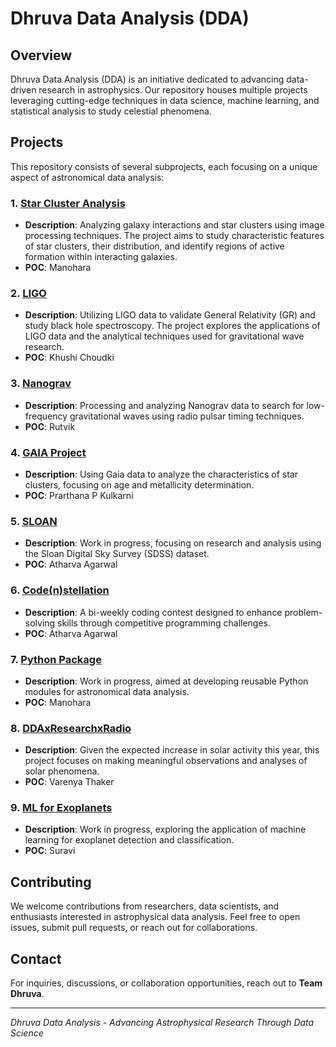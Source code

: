 # Dhruva Data Analysis (DDA)

## Overview
Dhruva Data Analysis (DDA) is an initiative dedicated to advancing data-driven research in astrophysics. Our repository houses multiple projects leveraging cutting-edge techniques in data science, machine learning, and statistical analysis to study celestial phenomena. 

## Projects
This repository consists of several subprojects, each focusing on a unique aspect of astronomical data analysis:

### 1. [**Star Cluster Analysis**](https://github.com/Team-Dhruva/DDA/blob/main/Star_Cluster_Analysis/README.md)
   - **Description**: Analyzing galaxy interactions and star clusters using image processing techniques. The project aims to study characteristic features of star clusters, their distribution, and identify regions of active formation within interacting galaxies.
   - **POC**: Manohara

### 2. [**LIGO**](https://github.com/Team-Dhruva/DDA/blob/main/LIGO/README.md)
   - **Description**: Utilizing LIGO data to validate General Relativity (GR) and study black hole spectroscopy. The project explores the applications of LIGO data and the analytical techniques used for gravitational wave research.
   - **POC**: Khushi Choudki

### 3. [**Nanograv**](https://github.com/Team-Dhruva/DDA/blob/main/Nanograv/README.md)
   - **Description**: Processing and analyzing Nanograv data to search for low-frequency gravitational waves using radio pulsar timing techniques.
   - **POC**: Rutvik

### 4. [**GAIA Project**](https://github.com/Team-Dhruva/DDA/blob/main/GAIA_Project/README.md)
   - **Description**: Using Gaia data to analyze the characteristics of star clusters, focusing on age and metallicity determination.
   - **POC**: Prarthana P Kulkarni

### 5. [**SLOAN**](https://github.com/Team-Dhruva/DDA/blob/main/SLOAN/README.md)
   - **Description**: Work in progress, focusing on research and analysis using the Sloan Digital Sky Survey (SDSS) dataset.
   - **POC**: Atharva Agarwal

### 6. [**Code(n)stellation**](https://github.com/Team-Dhruva/DDA/blob/main/Code(n)stellation/READE.md)
   - **Description**: A bi-weekly coding contest designed to enhance problem-solving skills through competitive programming challenges.
   - **POC**: Atharva Agarwal

### 7. [**Python Package**](https://github.com/Team-Dhruva/DDA/blob/main/Python_Package/README.md)
   - **Description**: Work in progress, aimed at developing reusable Python modules for astronomical data analysis.
   - **POC**: Manohara

### 8. [**DDAxResearchxRadio**](https://github.com/Team-Dhruva/DDA/blob/main/DDAxResearchxRadio/README.md)
   - **Description**: Given the expected increase in solar activity this year, this project focuses on making meaningful observations and analyses of solar phenomena.
   - **POC**: Varenya Thaker

### 9. [**ML for Exoplanets**](https://github.com/Team-Dhruva/DDA/blob/main/ML_for_Exoplanets/README.md)
   - **Description**: Work in progress, exploring the application of machine learning for exoplanet detection and classification.
   - **POC**: Suravi

## Contributing
We welcome contributions from researchers, data scientists, and enthusiasts interested in astrophysical data analysis. Feel free to open issues, submit pull requests, or reach out for collaborations.

## Contact
For inquiries, discussions, or collaboration opportunities, reach out to **Team Dhruva**.

---
*Dhruva Data Analysis - Advancing Astrophysical Research Through Data Science*

